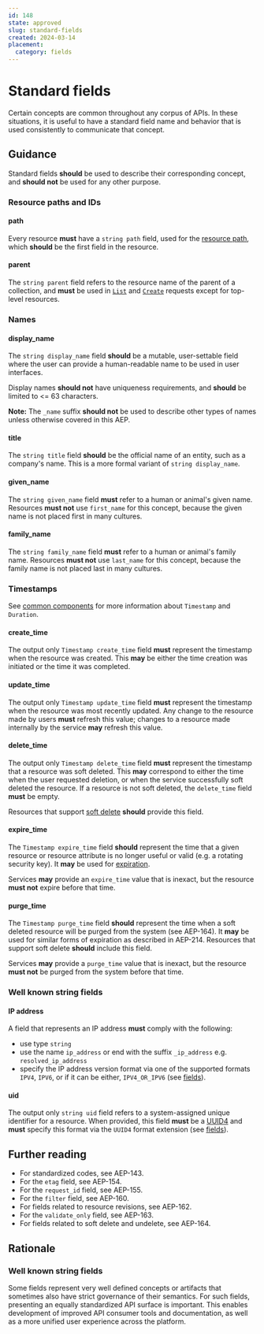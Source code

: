 ```yaml
---
id: 148
state: approved
slug: standard-fields
created: 2024-03-14
placement:
  category: fields
---
```

# Standard fields

Certain concepts are common throughout any corpus of APIs. In these situations,
it is useful to have a standard field name and behavior that is used
consistently to communicate that concept.

## Guidance

Standard fields **should** be used to describe their corresponding concept, and
**should not** be used for any other purpose.

### Resource paths and IDs

#### path

Every resource **must** have a `string path` field, used for the
[resource path](/resource-paths), which **should** be the first field in the
resource.

#### parent

The `string parent` field refers to the resource name of the parent of a
collection, and **must** be used in [`List`](/list) and [`Create`](/create)
requests except for top-level resources.

### Names

#### display_name

The `string display_name` field **should** be a mutable, user-settable field
where the user can provide a human-readable name to be used in user interfaces.

Display names **should not** have uniqueness requirements, and **should** be
limited to <= 63 characters.

**Note:** The `_name` suffix **should not** be used to describe other types of
names unless otherwise covered in this AEP.

#### title

The `string title` field **should** be the official name of an entity, such as
a company's name. This is a more formal variant of `string display_name`.

#### given_name

The `string given_name` field **must** refer to a human or animal's given name.
Resources **must not** use `first_name` for this concept, because the given
name is not placed first in many cultures.

#### family_name

The `string family_name` field **must** refer to a human or animal's family
name. Resources **must not** use `last_name` for this concept, because the
family name is not placed last in many cultures.

### Timestamps

See [common components](/common-components) for more information about `Timestamp` and
`Duration`.

#### create_time

The output only `Timestamp create_time` field **must** represent the timestamp
when the resource was created. This **may** be either the time creation was
initiated or the time it was completed.

#### update_time

The output only `Timestamp update_time` field **must** represent the timestamp
when the resource was most recently updated. Any change to the resource made by
users **must** refresh this value; changes to a resource made internally by the
service **may** refresh this value.

#### delete_time

The output only `Timestamp delete_time` field **must** represent the timestamp
that a resource was soft deleted. This **may** correspond to either the time
when the user requested deletion, or when the service successfully soft deleted
the resource. If a resource is not soft deleted, the `delete_time` field
**must** be empty.

Resources that support [soft delete](/soft-delete) **should** provide this field.

#### expire_time

The `Timestamp expire_time` field **should** represent the time that a given
resource or resource attribute is no longer useful or valid (e.g. a rotating
security key). It **may** be used for [expiration](/resource-expiration).

Services **may** provide an `expire_time` value that is inexact, but the
resource **must not** expire before that time.

#### purge_time

The `Timestamp purge_time` field **should** represent the time when a soft
deleted resource will be purged from the system (see AEP-164). It **may** be
used for similar forms of expiration as described in AEP-214. Resources that
support soft delete **should** include this field.

Services **may** provide a `purge_time` value that is inexact, but the resource
**must not** be purged from the system before that time.

### Well known string fields

#### IP address

A field that represents an IP address **must** comply with the following:

- use type `string`
- use the name `ip_address` or end with the suffix `_ip_address` e.g.
  `resolved_ip_address`
- specify the IP address version format via one of the supported formats
  `IPV4`, `IPV6`, or if it can be either, `IPV4_OR_IPV6` (see [fields](/fields)).

#### uid

The output only `string uid` field refers to a system-assigned unique
identifier for a resource. When provided, this field **must** be a [UUID4][]
and **must** specify this format via the `UUID4` format extension (see
[fields](/fields)).

## Further reading

- For standardized codes, see AEP-143.
- For the `etag` field, see AEP-154.
- For the `request_id` field, see AEP-155.
- For the `filter` field, see AEP-160.
- For fields related to resource revisions, see AEP-162.
- For the `validate_only` field, see AEP-163.
- For fields related to soft delete and undelete, see AEP-164.

## Rationale

### Well known string fields

Some fields represent very well defined concepts or artifacts that sometimes
also have strict governance of their semantics. For such fields, presenting an
equally standardized API surface is important. This enables development of
improved API consumer tools and documentation, as well as a more unified user
experience across the platform.

<!-- prettier-ignore -->
[declarative-friendly resources]: ./0128.md#resources
[kubernetes limits]:
  https://kubernetes.io/docs/concepts/overview/working-with-objects/annotations/#syntax-and-character-set
[uuid4]:
  https://en.wikipedia.org/wiki/Universally_unique_identifier#Version_4_(random)

